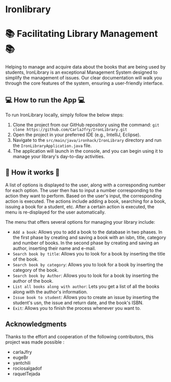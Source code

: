 # Ironlibrary
            
# 📚 Facilitating Library Management 📚

Helping to manage and acquire data about the books that are being used by students, IronLibrary is an exceptional Management System designed to simplify the management of issues. Our clear documentation will walk you through the core features of the system, ensuring a user-friendly interface.

## 💻 How to run the App 💻

To run IronLibrary locally, simply follow the below steps:

1. Clone the project from our GitHub repository using the command: `git clone https://github.com/CarlaJfry/IronLibrary.git`
2. Open the project in your preferred IDE (e.g., IntelliJ, Eclipse).
3. Navigate to the `src/main/java/ironhack/IronLibrary` directory and run the `IronLibraryApplication.java` file.
4. The application will launch in the console, and you can begin using it to manage your library's day-to-day activities.

## 📝 How it works 📝

A list of options is displayed to the user, along with a corresponding number for each option. The user then has to input a number corresponding to the action they want to perform. Based on the user's input, the corresponding action is executed. The actions include adding a book, searching for a book, issuing a book for a student, etc. After a certain action is executed, the menu is re-displayed for the user automatically.

The menu that offers several options for managing your library include:

- `Add a book`: Allows you to add a book to the database in two phases. In the first phase by creating and saving a book with an isbn, title, category and number of books. In the second phase by creating and saving an author, inserting their name and e-mail. 
- `Search book by title`: Allows you to look for a book by inserting the title of the book.
- `Search book by category`: Allows you to look for a book by inserting the category of the book.
- `Search book by Author`: Allows you to look for a book by inserting the author of the book.
- `List all books along with author`: Lets you get a list of all the books along with the author's information.  
- `Issue book to student`: Allows you to create an issue by inserting the student's usn, the issue and return date, and the book's ISBN.  
- `Exit`: Allows you to finish the process whenever you want to. 


## Acknowledgments

Thanks to the effort and cooperation of the following contributors, this project was made possible :  

- carlaJfry
- eugeBr
- yantchili
- rociosalgadof
- raquelTejada
